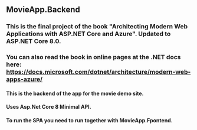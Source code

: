  ## MovieApp.Backend
 ### This is the final project of the book "Architecting Modern Web Applications with ASP.NET Core and Azure". Updated to ASP.NET Core 8.0.
 ### You can also read the book in online pages at the .NET docs here: https://docs.microsoft.com/dotnet/architecture/modern-web-apps-azure/


 #### This is the backend of the app for the movie demo site.
 #### Uses Asp.Net Core 8 Minimal API.
 #### To run the SPA you need to run together with MovieApp.Fpontend.
 
